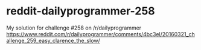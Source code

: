 # reddit-dailyprogrammer-258
My solution for challenge #258 on /r/dailyprogrammer
https://www.reddit.com/r/dailyprogrammer/comments/4bc3el/20160321_challenge_259_easy_clarence_the_slow/
